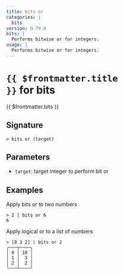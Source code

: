 ```yaml
---
title: bits or
categories: |
  bits
version: 0.79.0
bits: |
  Performs bitwise or for integers.
usage: |
  Performs bitwise or for integers.
---
```


# <code>{{ $frontmatter.title }}</code> for bits

<div class='command-title'>{{ $frontmatter.bits }}</div>

## Signature

```> bits or (target)```

## Parameters

 -  `target`: target integer to perform bit or

## Examples

Apply bits or to two numbers
```shell
> 2 | bits or 6
6
```

Apply logical or to a list of numbers
```shell
> [8 3 2] | bits or 2
╭───┬────╮
│ 0 │ 10 │
│ 1 │  3 │
│ 2 │  2 │
╰───┴────╯

```
